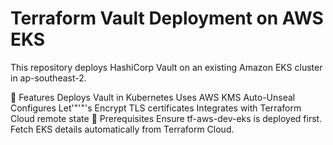 # Terraform Vault Deployment on AWS EKS

This repository deploys HashiCorp Vault on an existing Amazon EKS cluster in ap-southeast-2.

🚀 Features
Deploys Vault in Kubernetes
Uses AWS KMS Auto-Unseal
Configures Let'"'"'s Encrypt TLS certificates
Integrates with Terraform Cloud remote state
📌 Prerequisites
Ensure tf-aws-dev-eks is deployed first.
Fetch EKS details automatically from Terraform Cloud.

